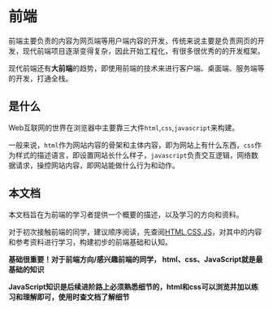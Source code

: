 # 前端

前端主要负责的内容为网页端等用户端内容的开发，传统来说主要是负责网页的开发，现代前端项目逐渐变得复杂，因此开始工程化，有很多很优秀的的开发框架。

现代前端还有**大前端**的趋势，即使用前端的技术来进行客户端、桌面端、服务端等的开发，打通全栈。

## 是什么

Web互联网的世界在浏览器中主要靠三大件`html`,`css`,`javascript`来构建。

一般来说，`html`作为网站内容的骨架和主体内容，即为网站上有什么东西，`css`作为样式的描述语言，即设置网站长什么样子，`javascript`负责交互逻辑，网络数据请求，操控网站内容，即网站能做什么行为和动作。

## 本文档

本文档旨在为前端的学习者提供一个概要的描述，以及学习的方向和资料。

对于初次接触前端的同学，建议顺序阅读，先查阅[HTML,CSS,JS](./base.md)，对其中的内容和参考资料进行学习，构建初步的前端基础和认知。

**基础很重要！对于前端方向/感兴趣前端的同学， html、css、JavaScript就是最基础的知识**

**JavaScript知识是后续进阶路上必须熟悉细节的，html和css可以浏览并加以练习和理解即可，使用时查文档了解细节**
